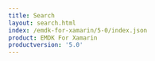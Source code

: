 ```yaml
---
title: Search
layout: search.html
index: /emdk-for-xamarin/5-0/index.json
product: EMDK For Xamarin
productversion: '5.0'
---
```














